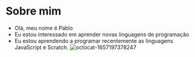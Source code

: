 # Sobre mim
- Olá, meu nome é Pablo
- Eu estou interessado em aprender novas linguagens de programação
- Eu estou aprendendo a programar recentemente as linguagens JavaScript e Scratch.
![octocat-1657197378247](https://user-images.githubusercontent.com/108126417/177774846-36338422-84c3-4713-bad8-04e72d1ede95.png)
